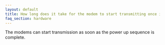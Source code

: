 ```yaml
---
layout: default
title: How long does it take for the modem to start transmitting once in the water? 
faq_section: hardware
---
```


The modems can start transmission as soon as the power up sequence is complete.




